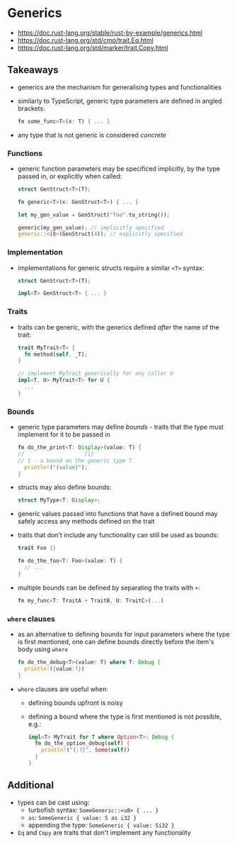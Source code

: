 # Generics

- https://doc.rust-lang.org/stable/rust-by-example/generics.html
- https://doc.rust-lang.org/std/cmp/trait.Eq.html
- https://doc.rust-lang.org/std/marker/trait.Copy.html

## Takeaways

- generics are the mechanism for generalising types and functionalities
- similarly to TypeScript, generic type parameters are defined in angled
  brackets:

  ```rust
  fn some_func<T>(x: T) { ... }
  ```

- any type that is not generic is considered _concrete_

### Functions

- generic function parameters may be specificed implicitly, by the type passed
  in, or explicitly when called:

  ```rust
  struct GenStruct<T>(T);

  fn generic<T>(x: GenStruct<T>) { ... }

  let my_gen_value = GenStruct("foo".to_string());

  generic(my_gen_value); // implicitly specified
  generic::<i8>(GenStruct(4)); // explicitly specified
  ```

### Implementation

- implementations for generic structs require a similar `<T>` syntax:

  ```rust
  struct GenStruct<T>(T);

  impl<T> GenStruct<T> { ... }
  ```

### Traits

- traits can be generic, with the generics defined _after_ the name of the
  trait:

  ```rust
  trait MyTrait<T> {
    fn method(self, _T);
  }

  // implement MyTrait generically for any caller U
  impl<T, U> MyTrait<T> for U {
    ...
  }
  ```

### Bounds

- generic type parameters may define _bounds_ - traits that the type must
  implement for it to be passed in

  ```rust
  fn do_the_print<T: Display>(value: T) {
  //                   [1]
  // 1 - a bound on the generic type T
    println!("{value}");
  }
  ```

- structs may also define bounds:

  ```rust
  struct MyType<T: Display>;
  ```

- generic values passed into functions that have a defined bound may safely
  access any methods defined on the trait
- traits that don't include any functionality can still be used as bounds:

  ```rust
  trait Foo {}

  fn do_the_foo<T: Foo>(value: T) {
    // ...
  }
  ```

- multiple bounds can be defined by separating the traits with `+`:

  ```rust
  fn my_func<T: TraitA + TraitB, U: TraitC>(...)
  ```

### `where` clauses

- as an alternative to defining bounds for input parameters where the type is
  first mentioned, one can define bounds directly before the item's body using
  `where`

  ```rust
  fn do_the_debug<T>(value: T) where T: Debug {
    println!({value:?})
  }
  ```

- `where` clauses are useful when:

  - defining bounds upfront is noisy
  - defining a bound where the type is first mentioned is not possible, e.g.:

    ```rust
    impl<T> MyTrait for T where Option<T>: Debug {
      fn do_the_option_debug(self) {
        println!("{:?}", Some(self))
      }
    }
    ```

## Additional

- types can be cast using:
  - turbofish syntax: `SomeGeneric::<u8> { ... }`
  - `as`: `SomeGeneric { value: 5 as i32 }`
  - appending the type: `SomeGeneric { value: 5i32 }`
- `Eq` and `Copy` are traits that don't implement any functionality
